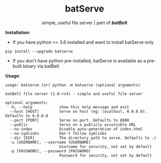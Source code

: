 <p align="center">
    <h1 align="center">batServe</h1>
    <p align="center">simple, useful file server | part of <b><i>batBelt</i></b></p>
</p>


**Installation**:

- If you have python >= 3.6 installed and want to install batServe only

```pip install --upgrade batserve```

- If you don't have python pre-installed, batServe is available as a pre-built binary via batBelt

**Usage**:

```
usage: batserve (or) python -m batserve (optional arguments)

batBelt file server (1.0-rc4) - simple and useful file server

optional arguments:
  -h, --help            show this help message and exit
  --host [HOST]         Serve on host (eg: localhost, 0.0.0.0). Defaults to 0.0.0.0
  --port [PORT]         Serve on port. Defaults to 8080
  --public              Serve on a publicly accessible URL
  --no-index            Disable auto-generation of index.html
  --no-symlinks         Don't follow symlinks
  --dir [DIR]           The directory path to serve. Defaults to ./
  -u [USERNAME], --username [USERNAME]
                        Username for security, not set by default
  -p [PASSWORD], --password [PASSWORD]
                        Password for security, not set by default

```
